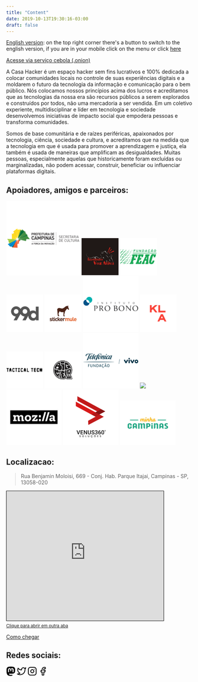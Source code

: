 ```yaml
---
title: "Content"
date: 2019-10-13T19:30:16-03:00
draft: false
---
```


[English version](en/): on the top right corner there's a button to switch to the english version, if you are in your mobile click on the menu or click [here](en/)

[Acesse via serviço cebola (.onion)](about/#acesse-via-serviço-cebola-onion)

A Casa Hacker é um espaço hacker sem fins lucrativos e 100% dedicada a colocar comunidades locais no controle de suas experiências digitais e a moldarem o futuro da tecnologia da informação e comunicação para o bem público. Nós colocamos nossos princípios acima dos lucros e acreditamos que as tecnologias da nossa era são recursos públicos a serem explorados e construídos por todos, não uma mercadoria a ser vendida. Em um coletivo experiente, multidisciplinar e líder em tecnologia e sociedade desenvolvemos iniciativas de impacto social que empodera pessoas e transforma comunidades.

Somos de base comunitária e de raízes periféricas, apaixonados por tecnologia, ciência, sociedade e cultura, e acreditamos que na medida que a tecnologia em que é usada para promover a aprendizagem e justiça, ela também é usada de maneiras que amplificam as desigualdades. Muitas pessoas, especialmente aquelas que historicamente foram excluídas ou marginalizadas, não podem acessar, construir, beneficiar ou influenciar plataformas digitais.

## Apoiadores, amigos e parceiros:

[<img src="prefeituraCPS.png" width="200">](http://www.campinas.sp.gov.br/governo/cultura/) [<img src="institutoVozAtiva.png" width="100">](https://www.facebook.com/institutovozativa/) [<img src="fundacaoFEAC.png" width="100">](https://www.feac.org.br/) [<img src="99Designs.png" width="100">](https://en.99designs.com.br/) [<img src="Stickermule.png" width="100">](https://www.stickermule.com/) [<img src="InstitutoProBono.png" width="150">](https://probono.org.br/) [<img src="klaAdvogados.png" width="100">](http://www.klalaw.com.br/) [<img src="TacticalTech.png" width="100">](https://tacticaltech.org/) [<img src="BigFieldCompany.png" width="100">](https://www.youtube.com/channel/UCtaHspH0UhD-0Ro3egFyhbQ) [<img src="fundacaoTelefonica.png" width="150">](http://fundacaotelefonica.org.br/) [<img src="AliançaEmpreendedora.png" width="150">](https://aliancaempreendedora.org.br/) [<img src="Mozilla.jpeg" width="150">](https://www.mozilla.org) [<img src="venus360.png" width="150">](http://venus360.com.br/) [<img src="minhaCampinas.jpeg" width="150">](https://www.minhacampinas.org.br/)  

## Localizacao:

> Rua Benjamin Moloisi, 669 - Conj. Hab. Parque Itajai, Campinas - SP, 13058-020

<iframe width="425" height="350" frameborder="0" scrolling="no" marginheight="0" marginwidth="0" src="https://www.openstreetmap.org/export/embed.html?bbox=-47.193448841571815%2C-22.959894915812015%2C-47.19139426946641%2C-22.95839084833951&amp;layer=mapnik&amp;marker=-22.959142884166557%2C-47.192421555519104" style="border: 1px solid black"></iframe><br/><small><a href="https://www.openstreetmap.org/?mlat=-22.95914&amp;mlon=-47.19242#map=19/-22.95914/-47.19242" target="_blank">Clique para abrir em outra aba</a></small>

[Como chegar](/about/#como-chegar)

## Redes sociais:

[<img src="mastodon.svg" width="25">](https://masto.donte.com.br/@casahacker) [<img src="twitter.svg" width="25">](https://twitter.com/casahacker) [<img src="instagram.svg" width="25">](https://www.instagram.com/casahacker/) [<img src="facebook.svg" width="25">](https://www.facebook.com/casahackercampinas)
